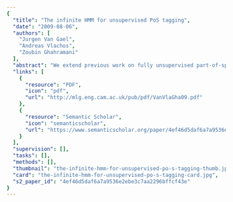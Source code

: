 ```yaml
---
{
  "title": "The infinite HMM for unsupervised PoS tagging",
  "date": "2009-08-06",
  "authors": [
    "Jurgen Van Gael",
    "Andreas Vlachos",
    "Zoubin Ghahramani"
  ],
  "abstract": "We extend previous work on fully unsupervised part-of-speech tagging. Using a non-parametric version of the HMM, called the infinite HMM (iHMM), we address the problem of choosing the number of hidden states in unsupervised Markov models for PoS tagging. We experiment with two non-parametric priors, the Dirichlet and Pitman-Yor processes, on the Wall Street Journal dataset using a parallelized implementation of an iHMM inference algorithm. We evaluate the results with a variety of clustering evaluation metrics and achieve equivalent or better performances than previously reported. Building on this promising result we evaluate the output of the unsupervised PoS tagger as a direct replacement for the output of a fully supervised PoS tagger for the task of shallow parsing and compare the two evaluations.",
  "links": [
    {
      "resource": "PDF",
      "icon": "pdf",
      "url": "http://mlg.eng.cam.ac.uk/pub/pdf/VanVlaGha09.pdf"
    },
    {
      "resource": "Semantic Scholar",
      "icon": "semanticscholar",
      "url": "https://www.semanticscholar.org/paper/4ef46d5daf6a7a9536e2ebe3c7aa2296bffcf43e"
    }
  ],
  "supervision": [],
  "tasks": [],
  "methods": [],
  "thumbnail": "the-infinite-hmm-for-unsupervised-po-s-tagging-thumb.jpg",
  "card": "the-infinite-hmm-for-unsupervised-po-s-tagging-card.jpg",
  "s2_paper_id": "4ef46d5daf6a7a9536e2ebe3c7aa2296bffcf43e"
}
---
```


